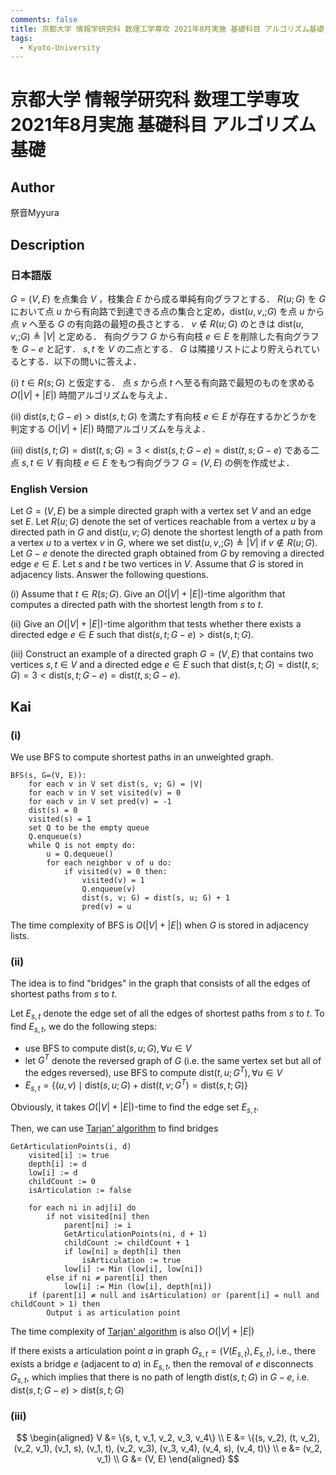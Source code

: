 ```yaml
---
comments: false
title: 京都大学 情報学研究科 数理工学専攻 2021年8月実施 基礎科目 アルゴリズム基礎
tags:
  - Kyoto-University
---
```

# 京都大学 情報学研究科 数理工学専攻 2021年8月実施 基礎科目 アルゴリズム基礎

## **Author**
祭音Myyura

## **Description**
### 日本語版
$G=(V,E)$ を点集合 $V$ ，枝集合 $E$ から成る単純有向グラフとする．
$R(u; G)$ を $G$ において点 $u$ から有向路で到達できる点の集合と定め，$\text{dist}(u, v,; G)$ を点 $u$ から点 $v$ へ至る $G$ の有向路の最短の長さとする．
$v \notin R(u; G)$ のときは $\text{dist}(u, v,; G) \triangleq |V|$ と定める．
有向グラフ $G$ から有向枝 $e \in E$ を削除した有向グラフを $G - e$ と記す．
$s, t$ を $V$ の二点とする．
$G$ は隣接リストにより貯えられているとする．以下の問いに答えよ．

(i) $t \in R(s; G)$ と仮定する． 点 $s$ から点 $t$ へ至る有向路で最短のものを求める $O(|V| + |E|)$ 時間アルゴリズムを与えよ．

(ii) $\text{dist}(s, t; G - e) > \text{dist}(s, t; G)$ を満たす有向枝 $e \in E$ が存在するかどうかを判定する $O(|V| + |E|)$ 時間アルゴリズムを与えよ．

(iii) $\text{dist}(s, t; G) = \text{dist}(t, s; G) = 3 < \text{dist}(s, t; G - e) = \text{dist}(t, s; G - e)$ である二点 $s, t \in V$ 有向枝 $e \in E$ をもつ有向グラフ $G=(V, E)$ の例を作成せよ．

### English Version
Let $G=(V,E)$  be a simple directed graph with a vertex set $V$ and an edge set $E$.
Let $R(u; G)$ denote the set of vertices reachable from a vertex $u$ by a directed path in $G$ and $\text{dist}(u, v; G)$ denote the shortest length of a path from a vertex $u$ to a vertex $v$ in $G$, where we set $\text{dist}(u, v,; G) \triangleq |V|$ if $v \notin R(u; G)$.
Let $G − e$ denote the directed graph obtained from $G$ by removing a directed edge $e \in E$. Let $s$ and $t$ be two vertices in $V$.
Assume that $G$ is stored in adjacency lists. Answer the following questions.

(i) Assume that $t \in R(s; G)$. Give an $O(|V | + |E|)$-time algorithm that computes a directed path with the shortest length from $s$ to $t$.

(ii) Give an $O(|V |+|E|)$-time algorithm that tests whether there exists a directed edge $e \in E$ such that $\text{dist}(s, t; G − e) > \text{dist}(s, t; G)$.

(iii) Construct an example of a directed graph $G = (V, E)$ that contains two vertices $s, t \in V$ and a directed edge $e ∈ E$ such that $\text{dist}(s, t; G) = \text{dist}(t, s; G) = 3 < \text{dist}(s, t; G − e) = \text{dist}(t, s; G − e)$.

## **Kai**
### (i)
We use BFS to compute shortest paths in an unweighted graph.

```text
BFS(s, G=(V, E)):
    for each v in V set dist(s, v; G) = |V|
    for each v in V set visited(v) = 0
    for each v in V set pred(v) = -1
    dist(s) = 0
    visited(s) = 1
    set Q to be the empty queue
    Q.enqueue(s)
    while Q is not empty do:
        u = Q.dequeue()
        for each neighbor v of u do:
            if visited(v) = 0 then:
                visited(v) = 1
                Q.enqueue(v)
                dist(s, v; G) = dist(s, u; G) + 1
                pred(v) = u
```

The time complexity of BFS is $O(|V| + |E|)$ when $G$ is stored in adjacency lists.

### (ii)
The idea is to find "bridges" in the graph that consists of all the edges of shortest paths from $s$ to $t$.

Let $E_{s,t}$ denote the edge set of all the edges of shortest paths from $s$ to $t$.
To find $E_{s,t}$, we do the following steps:

- use BFS to compute $\text{dist}(s, u; G), \forall u \in V$ 
- let $G^T$ denote the reversed graph of $G$ (i.e. the same vertex set but all of the edges reversed), use BFS to compute $\text{dist}(t, u; G^T), \forall u \in V$
- $E_{s,t} = \{(u, v) \mid \text{dist}(s, u; G) + \text{dist}(t, v; G^T) = \text{dist}(s, t; G)\}$

Obviously, it takes $O(|V| + |E|)$-time to find the edge set $E_{s,t}$.

Then, we can use [Tarjan' algorithm](https://en.wikipedia.org/wiki/Biconnected_component) to find bridges

```
GetArticulationPoints(i, d)
    visited[i] := true
    depth[i] := d
    low[i] := d
    childCount := 0
    isArticulation := false

    for each ni in adj[i] do
        if not visited[ni] then
            parent[ni] := i
            GetArticulationPoints(ni, d + 1)
            childCount := childCount + 1
            if low[ni] ≥ depth[i] then
                isArticulation := true
            low[i] := Min (low[i], low[ni])
        else if ni ≠ parent[i] then
            low[i] := Min (low[i], depth[ni])
    if (parent[i] ≠ null and isArticulation) or (parent[i] = null and childCount > 1) then
        Output i as articulation point
```

The time complexity of [Tarjan' algorithm](https://en.wikipedia.org/wiki/Biconnected_component) is also $O(|V| + |E|)$

If there exists a articulation point $a$ in graph $G_{s,t} = (V(E_{s,t}), E_{s,t})$, i.e., there exists a bridge $e$ (adjacent to $a$) in $E_{s,t}$, then the removal of $e$ disconnects $G_{s,t}$, which implies that there is no path of length $\text{dist}(s, t; G)$ in $G - e$, i.e. $\text{dist}(s, t; G − e) > \text{dist}(s, t; G)$

### (iii)

$$
\begin{aligned}
V &= \{s, t, v_1, v_2, v_3, v_4\} \\
E &= \{(s, v_2), (t, v_2), (v_2, v_1), (v_1, s), (v_1, t), (v_2, v_3), (v_3, v_4), (v_4, s), (v_4, t)\} \\
e &= (v_2, v_1) \\
G &= (V, E)
\end{aligned}
$$